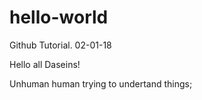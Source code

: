 # hello-world
Github Tutorial. 02-01-18

Hello all Daseins!

Unhuman human trying to undertand things;
